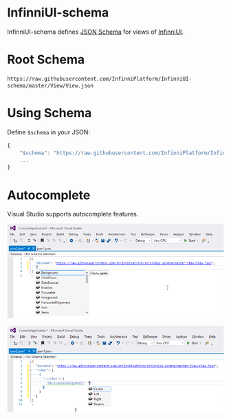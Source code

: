# InfinniUI-schema

InfinniUI-schema defines [JSON Schema](http://json-schema.org/) for views of [InfinniUI](https://github.com/InfinniPlatform/InfinniUI).

# Root Schema

```
https://raw.githubusercontent.com/InfinniPlatform/InfinniUI-schema/master/View/View.json
```

# Using Schema

Define `$schema` in your JSON:

```js
{
    "$schema": "https://raw.githubusercontent.com/InfinniPlatform/InfinniUI-schema/master/View/View.json",
    ...
}
```

# Autocomplete

Visual Studio supports autocomplete features.

![Autocomplete properties](.files/Example-01.png)

![Autocomplete values](.files/Example-02.png)
